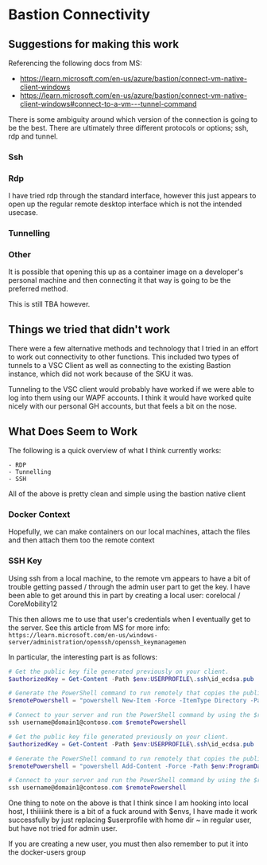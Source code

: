 # Bastion Connectivity

## Suggestions for making this work

Referencing the following docs from MS:

- https://learn.microsoft.com/en-us/azure/bastion/connect-vm-native-client-windows
- https://learn.microsoft.com/en-us/azure/bastion/connect-vm-native-client-windows#connect-to-a-vm---tunnel-command

There is some ambiguity around which version of the connection is going to be the best. There are ultimately three different protocols or options; ssh, rdp and tunnel.

### Ssh

### Rdp

I have tried rdp through the standard interface, however this just appears to open up the regular remote desktop interface which is not the intended usecase.

### Tunnelling

### Other

It is possible that opening this up as a container image on a developer's personal machine and then connecting it that way is going to be the preferred method. 

This is still TBA however.

## Things we tried that didn't work

There were a few alternative methods and technology that I tried in an effort to work out connectivity to other functions. This included two types of tunnels to a VSC Client as well as connecting to the existing Bastion instance, which did not work because of the SKU it was.

Tunneling to the VSC client would probably have worked if we were able to log into them using our WAPF accounts. I think it would have worked quite nicely with our personal GH accounts, but that feels a bit on the nose.

## What Does Seem to Work

The following is a quick overview of what I think currently works:

    - RDP
    - Tunnelling
    - SSH

All of the above is pretty clean and simple using the bastion native client

### Docker Context

Hopefully, we can make containers on our local machines, attach the files and then attach them too the remote context

### SSH Key

Using ssh from a local machine, to the remote vm appears to have a bit of trouble getting passed / through the admin user part to get the key. I have been able to get around this in part by creating a local user: corelocal / CoreMobility12 

This then allows me to use that user's credentials when I eventually get to the server. See this article from MS for more info: `https://learn.microsoft.com/en-us/windows-server/administration/openssh/openssh_keymanagemen`

In particular, the interesting part is as follows: 

``` powershell Regular User
# Get the public key file generated previously on your client.
$authorizedKey = Get-Content -Path $env:USERPROFILE\.ssh\id_ecdsa.pub

# Generate the PowerShell command to run remotely that copies the public key file generated previously on your client to the authorized_keys file on your server.
$remotePowershell = "powershell New-Item -Force -ItemType Directory -Path $env:USERPROFILE\.ssh; Add-Content -Force -Path $env:USERPROFILE\.ssh\authorized_keys -Value '$authorizedKey'"

# Connect to your server and run the PowerShell command by using the $remotePowerShell variable.
ssh username@domain1@contoso.com $remotePowershell
```

``` powershell Admin User
# Get the public key file generated previously on your client.
$authorizedKey = Get-Content -Path $env:USERPROFILE\.ssh\id_ecdsa.pub

# Generate the PowerShell command to run remotely that copies the public key file generated previously on your client to the authorized_keys file on your server.
$remotePowershell = "powershell Add-Content -Force -Path $env:ProgramData\ssh\administrators_authorized_keys -Value '''$authorizedKey''';icacls.exe ""$env:ProgramData\ssh\administrators_authorized_keys"" /inheritance:r /grant ""Administrators:F"" /grant ""SYSTEM:F"""

# Connect to your server and run the PowerShell command by using the $remotePowerShell variable.
ssh username@domain1@contoso.com $remotePowershell
```

One thing to note on the above is that I think since I am hooking into local host, I thiiiiink there is a bit of a fuck around with $envs, I have made it work successfully by just replacing $userprofile with home dir ~ in regular user, but have not tried for admin user.

If you are creating a new user, you must then also remember to put it into the docker-users group
